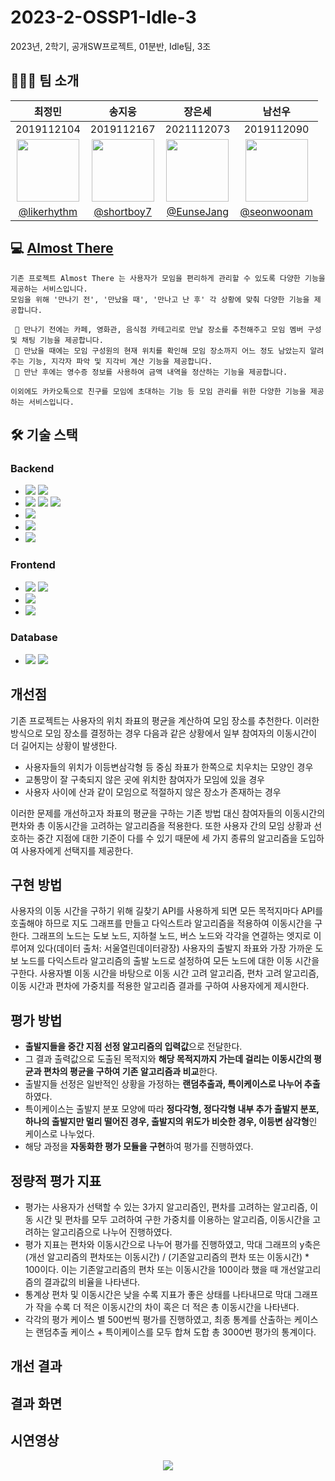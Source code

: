 # 2023-2-OSSP1-Idle-3
2023년, 2학기, 공개SW프로젝트, 01분반, Idle팀, 3조

## 🧑🏻‍💻 팀 소개
|최정민|송지웅|장은세|남선우|
|:-:|:-:|:-:|:-:|
|2019112104|2019112167|2021112073|2019112090|
|<img src="https://avatars.githubusercontent.com/u/89333351?v=4" width="100px" />|<img src="https://avatars.githubusercontent.com/u/55657581?v=4" width="100px" />|<img src="https://avatars.githubusercontent.com/u/113760409?v=4" width="100px" />|<img src="https://avatars.githubusercontent.com/u/74304338?v=4" width="100px" />|
|[@likerhythm](https://github.com/likerhythm)|[@shortboy7](https://github.com/shortboy7)|[@EunseJang](https://github.com/EunseJang)|[@seonwoonam](https://github.com/seonwoonam)|


## 💻 [Almost There](https://github.com/JiKangHun/AlmostThere/tree/develop)
```
기존 프로젝트 Almost There 는 사용자가 모임을 편리하게 관리할 수 있도록 다양한 기능을 제공하는 서비스입니다.
모임을 위해 '만나기 전', '만났을 때', '만나고 난 후' 각 상황에 맞춰 다양한 기능을 제공합니다.

 🔸 만나기 전에는 카페, 영화관, 음식점 카테고리로 만날 장소를 추천해주고 모임 멤버 구성 및 채팅 기능을 제공합니다.
 🔸 만났을 때에는 모임 구성원의 현재 위치를 확인해 모임 장소까지 어느 정도 남았는지 알려주는 기능, 지각자 파악 및 지각비 계산 기능을 제공합니다.
 🔸 만난 후에는 영수증 정보를 사용하여 금액 내역을 정산하는 기능을 제공합니다.

이외에도 카카오톡으로 친구를 모임에 초대하는 기능 등 모임 관리를 위한 다양한 기능을 제공하는 서비스입니다.
```

## 🛠️ 기술 스택
### Backend

- <img src="https://img.shields.io/badge/Spring Boot 2.7.9-6DB33F?style=flat-square&logo=SpringBoot&logoColor=white"/> <img src="https://img.shields.io/badge/Spring Data JPA-6DB33F?style=flat-square&logo=&logoColor=white"/>
- <img src="https://img.shields.io/badge/Spring Security-6DB33F?style=flat-square&logo=SpringSecurity&logoColor=white"/> <img src="https://img.shields.io/badge/OAuth-000000?style=flat-square&logo=&logoColor=white"/> <img src="https://img.shields.io/badge/JWT-000000?style=flat-square&logo=&logoColor=white"/>
- <img src="https://img.shields.io/badge/WebSocket-FF6C37?style=flat-square&logo=WebSocke" />
- <img src="https://img.shields.io/badge/Intellij IDEA-0052CC?style=flat-square&logo=Intellij IDEA&logoColor=white"/>
- <img src="https://img.shields.io/badge/Postman-FF6C37?style=flat-square&logo=Postman&logoColor=white"/>

### Frontend

- <img src="https://img.shields.io/badge/Vue.js 2.6.14-4FC08D?style=flat-square&logo=Vue.js&logoColor=white"/> <img src="https://img.shields.io/badge/Vuex-4FC08D?style=flat-square&logo=&logoColor=white"/>
- <img src="https://img.shields.io/badge/Vuetify 2.6.14-8041D9?style=flat-square&logo=Vuetify&logoColor=white"/>
- <img src="https://img.shields.io/badge/Visual Studio Code-1867C0?style=flat-square&logo=Visual Studio Code&logoColor=white"/>

### Database

- <img src="https://img.shields.io/badge/MySQL-4479A1?style=flat-square&logo=MySQL&logoColor=white"/> <img src="https://img.shields.io/badge/Redis-DC382D?style=flat-square&logo=&logoColor=white"/>


## 개선점

기존 프로젝트는 사용자의 위치 좌표의 평균을 계산하여 모임 장소를 추천한다.
이러한 방식으로 모임 장소를 결정하는 경우 다음과 같은 상황에서 일부 참여자의 이동시간이 더 길어지는 상황이 발생한다.

 - 사용자들의 위치가 이등변삼각형 등 중심 좌표가 한쪽으로 치우치는 모양인 경우
 - 교통망이 잘 구축되지 않은 곳에 위치한 참여자가 모임에 있을 경우
 - 사용자 사이에 산과 같이 모임으로 적절하지 않은 장소가 존재하는 경우
   
이러한 문제를 개선하고자 좌표의 평균을 구하는 기존 방법 대신 참여자들의 이동시간의 편차와 총 이동시간을 고려하는 알고리즘을 적용한다.
또한 사용자 간의 모임 상황과 선호하는 중간 지점에 대한 기준이 다를 수 있기 때문에 세 가지 종류의 알고리즘을 도입하여 사용자에게 선택지를 제공한다.

## 구현 방법

사용자의 이동 시간을 구하기 위해 길찾기 API를 사용하게 되면 모든 목적지마다 API를 호출해야 하므로 지도 그래프를 만들고 다익스트라 알고리즘을 적용하여 이동시간을 구한다.
그래프의 노드는 도보 노드, 지하철 노드, 버스 노드와 각각을 연결하는 엣지로 이루어져 있다(데이터 출처: 서울열린데이터광장)
사용자의 출발지 좌표와 가장 가까운 도보 노드를 다익스트라 알고리즘의 출발 노드로 설정하여 모든 노드에 대한 이동 시간을 구한다.
사용자별 이동 시간을 바탕으로 이동 시간 고려 알고리즘, 편차 고려 알고리즘, 이동 시간과 편차에 가중치를 적용한 알고리즘 결과를 구하여 사용자에게 제시한다.

## 평가 방법

- **출발지들을 중간 지점 선정 알고리즘의 입력값**으로 전달한다. 
- 그 결과 출력값으로 도출된 목적지와 **해당 목적지까지 가는데 걸리는 이동시간의 평균과 편차의 평균을 구하여 기존 알고리즘과 비교**한다.
- 출발지들 선정은 일반적인 상황을 가정하는 **랜덤추출과, 특이케이스로 나누어 추출**하였다.
- 특이케이스는 출발지 분포 모양에 따라 **정다각형, 정다각형 내부 추가 출발지 분포, 하나의 출발지만 멀리 떨어진 경우, 출발지의 위도가 비슷한 경우, 이등변 삼각형**인 케이스로 나누었다.
- 해당 과정을 **자동화한 평가 모듈을 구현**하여 평가를 진행하였다.

## 정량적 평가 지표

- 평가는 사용자가 선택할 수 있는 3가지 알고리즘인, 편차를 고려하는 알고리즘, 이동 시간 및 편차를 모두 고려하여 구한 가중치를 이용하는 알고리즘, 이동시간을 고려하는 알고리즘으로 나누어 진행하였다.
- 평가 지표는 편차와 이동시간으로 나누어 평가를 진행하였고, 막대 그래프의 y축은 (개선 알고리즘의 편차또는 이동시간) / (기존알고리즘의 편차 또는 이동시간) * 100이다. 이는 기존알고리즘의 편차 또는 이동시간을 100이라 했을 때 개선알고리즘의 결과값의 비율을 나타낸다.
- 통계상 편차 및 이동시간은 낮을 수록 지표가 좋은 상태를 나타내므로 막대 그래프가 작을 수록 더 적은 이동시간의 차이 혹은 더 적은 총 이동시간을 나타낸다.
- 각각의 평가 케이스 별 500번씩 평가를 진행하였고, 최종 통계를 산출하는 케이스는 랜덤추출 케이스 + 특이케이스를 모두 합쳐 도합 총 3000번 평가의 통계이다.


## 개선 결과

## 결과 화면

## 시연영상
<p align="center">
  <img src = "https://github.com/CSID-DGU/2023-2-OSSP1-Idle-3/assets/55657581/411b5370-b75e-4f0a-8e0e-1bc34386005a">  
</p>
